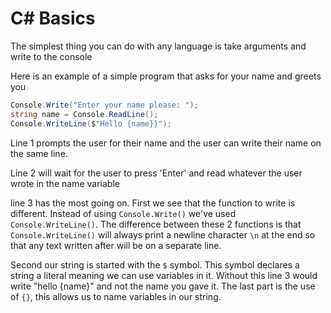 # C# Basics

The simplest thing you can do with any language is take arguments and write to the console

Here is an example of a simple program that asks for your name and greets you

```C#
Console.Write("Enter your name please: ");
string name = Console.ReadLine();
Console.WriteLine($"Hello {name}}");
```

Line 1 prompts the user for their name and the user can write their name on the same line.

Line 2 will wait for the user to press 'Enter' and read whatever the user wrote in the name variable

line 3 has the most going on. First we see that the function to write is different. Instead of using 
`Console.Write()` we've used `Console.WriteLine()`. The difference between these 2 functions is that
`Console.WriteLine()` will always print a newline character `\n` at the end so that any text written 
after will be on a separate line.

Second our string is started with the `$` symbol. This symbol declares a string a literal meaning we can
use variables in it. Without this line 3 would write "hello {name}" and not the name you gave it. The last
part is the use of `{}`, this allows us to name variables in our string.
